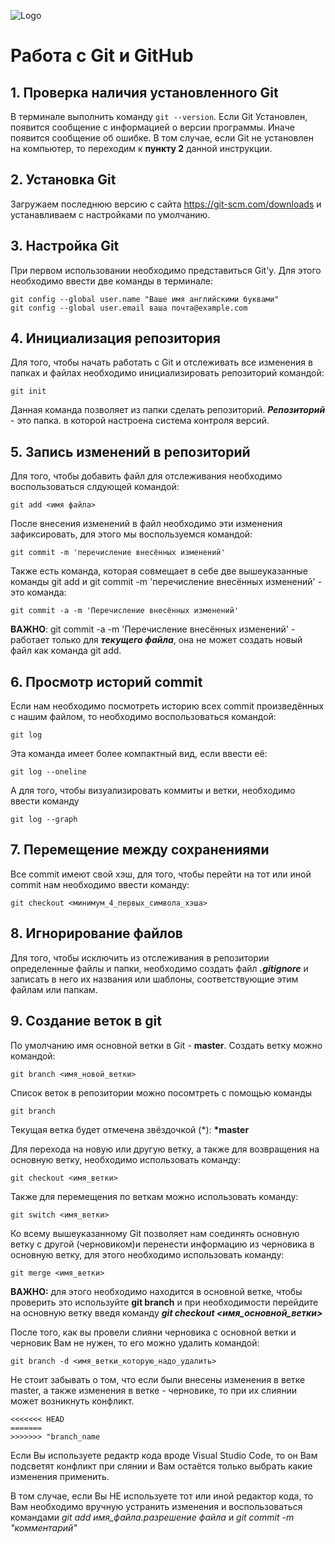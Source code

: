 ![Logo](Git-Logo-1788C.png)
# Работа с Git и GitHub

## 1. Проверка наличия установленного Git
В терминале выполнить команду `git --version`.
Если Git Установлен, появится сообщение с информацией о версии программы. Иначе появится сообщение об ошибке.
В том случае, если Git не установлен на компьютер, то переходим к **пункту 2** данной инструкции.

## 2. Установка Git
Загружаем последнюю версию с сайта
https://git-scm.com/downloads
и устанавливаем с настройками по умолчанию.

## 3. Настройка Git
При первом использовании необходимо представиться Git'у. Для этого необходимо ввести две команды в терминале:
```
git config --global user.name "Ваше имя английскими буквами"
git config --global user.email ваша почта@example.com
```

## 4. Инициализация репозитория
Для того, чтобы начать работать с Git и отслеживать все изменения в папках и файлах необходимо инициализировать репозиторий командой:
```
git init
```
Данная команда позволяет из папки сделать репозиторий. 
***Репозиторий*** - это папка. в которой настроена система контроля версий.

## 5. Запись изменений в репозиторий
Для того, чтобы добавить файл для отслеживания необходимо воспользоваться слдующей командой:
```
git add <имя файла>
```
После внесения изменений в файл необходимо эти изменения зафиксировать, для этого мы воспользуемся командой:
```
git commit -m 'перечисление внесённых изменений'
```
Также есть команда, которая совмещает в себе две вышеуказанные команды git add и git commit -m 'перечисление внесённых изменений' - это команда:
```
git commit -a -m 'Перечисление внесённых изменений'
```
**ВАЖНО**: git commit -a -m 'Перечисление внесённых изменений' - работает только для ***текущего файла***, она не может создать новый файл как команда git add.

## 6. Просмотр историй commit
Если нам необходимо посмотреть историю всех commit произведённых с нашим файлом, то необходимо воспользоваться командой:
```
git log
```
Эта команда имеет более компактный вид, если ввести её:
```
git log --oneline
```
А для того, чтобы визуализировать коммиты и ветки, необходимо ввести команду
```
git log --graph
```
## 7. Перемещение между сохранениями

Все commit имеют свой хэш, для того, чтобы перейти на тот или иной commit нам необходимо ввести команду:
```
git checkout <минимум_4_первых_символа_хэша>
```

## 8. Игнорирование файлов
Для того, чтобы исключить из отслеживания в репозитории определенные файлы и папки, необходимо создать файл ***.gitignore*** и записать в него их названия или шаблоны, соответствующие этим файлам или папкам. 

## 9. Создание веток в git
По умолчанию имя основной ветки в Git - **master**.
Создать ветку можно командой:
```
git branch <имя_новой_ветки>
```
Список веток в репозитории можно посомтреть с помощью команды
```
git branch
```
Текущая ветка будет отмечена звёздочкой (*): **\*master**

Для перехода на новую или другую ветку, а также для возвращения на основную ветку, необходимо использовать команду:
```
git checkout <имя_ветки>
```
Также для перемещения по веткам можно использовать команду:
```
git switch <имя_ветки>
```
Ко всему вышеуказанному Git позволяет нам соединять основную ветку с другой (черновиком)и перенести информацию из черновика в основную ветку, для этого необходимо использовать команду:
```
git merge <имя_ветки>
```
**ВАЖНО:** для этого необходимо находится в основной ветке, чтобы проверить это используйте **git branch** и при необходимости перейдите на основную ветку введя команду ***git checkout <имя_основной_ветки>***

После того, как вы провели слияни черновика с основной ветки и черновик Вам не нужен, то его можно удалить командой:
```
git branch -d <имя_ветки_которую_надо_удалить>
```
Не стоит забывать о том, что если были внесены изменения в ветке master, а также изменения в ветке - черновике, то при их слиянии может возникнуть конфликт. 
```
<<<<<<< HEAD
=======
>>>>>>> "branch_name
```
Если Вы используете редактр кода вроде Visual Studio Code, то он Вам подсветят конфликт при слянии и Вам остаётся только выбрать какие изменения применить. 

В том случае, если Вы НЕ используете тот или иной редактор кода, то Вам необходимо вручную устранить изменения и воспользоваться командами *git add имя_файла.разрешение файла* и *git commit -m "комментарий"* 